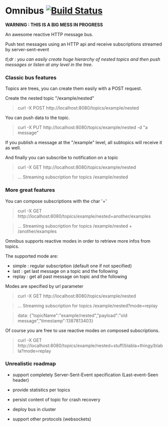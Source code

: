 # Omnibus [![Build Status](https://travis-ci.org/agourlay/omnibus.png?branch=master)](https://travis-ci.org/agourlay/omnibus)

**WARNING : THIS IS A BIG MESS IN PROGRESS**

An awesome reactive HTTP message bus.

Push text messages using an HTTP api and receive subscriptions streamed by server-sent-event

*tl;dr : you can easily create huge hierarchy of nested topics and then push messages or listen at any level in the tree.* 

### Classic bus features

Topics are trees, you can create them easily with a POST request.

Create the nested topic "/example/nested"

> curl -X POST http://localhost:8080/topics/example/nested

You can push data to the topic.

> curl -X PUT http://localhost:8080/topics/example/nested -d "a message"

If you publish a message at the "/example" level, all subtopics will receive it as well.

And finally you can subscribe to notification on a topic

> curl -X GET http://localhost:8080/topics/example/nested

>... Streaming subscription for topics /example/nested

### More great features

You can compose subscriptions with the char '+'

> curl -X GET http://localhost:8080/topics/example/nested+another/examples

> ... Streaming subscription for topics /example/nested + /another/examples

Omnibus supports reactive modes in order to retrieve more infos from topics.

The supported mode are: 

- simple : regular subscription (default one if not specified)
- last   : get last message on a topic and the following
- replay : get all past message on topic and the following

Modes are specified by url parameter
> curl -X GET http://localhost:8080/topics/example/nested

> ... Streaming subscription for topics /example/nested?mode=replay

> data: {"topicName":"example/nested","payload":"old message","timestamp":1387813403}

Of course you are free to use reactive modes on composed subscriptions.

> curl -X GET http://localhost:8080/topics/example/nested+stuff/blabla+thingy/blabla?mode=replay

### Unrealistic roadmap

- support completely Server-Sent-Event specification (Last-event-Seen header)

- provide statistics per topics

- persist content of topic for crash recovery

- deploy bus in cluster

- support other protocols (websockets)
